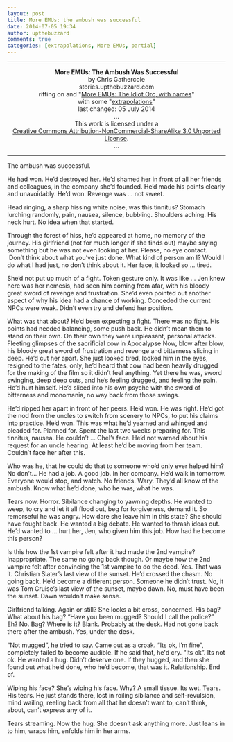 ```yaml
---
layout: post
title: More EMUs: the ambush was successful
date: 2014-07-05 19:34
author: upthebuzzard
comments: true
categories: [extrapolations, More EMUs, partial]
---
```

<hr />

<div style="text-align:center;"><strong>More EMUs: The Ambush Was Successful</strong></div>

<div style="text-align:center;">by Chris Gathercole</div>

<div style="text-align:center;">stories.upthebuzzard.com</div>

<div style="text-align:center;">riffing on and "<a title="More EMUs: The Idiot Orc, with names" href="http://stories.upthebuzzard.com/2014/02/11/more-emus-the-idiot-orc-with-names/">More EMUs: The Idiot Orc, with names</a>"</div>

<div style="text-align:center;">
<div style="text-align:center;">with some "<a title="Extrapolations" href="http://stories.upthebuzzard.com/predicting-the-present/extrapolations/">extrapolations</a>"</div>
</div>

<div style="text-align:center;">last changed: 05 July 2014</div>

<div style="text-align:center;">...</div>

<div style="text-align:center;">This work is licensed under a</div>

<div style="text-align:center;"><a href="http://creativecommons.org/licenses/by-nc-sa/3.0/" rel="license">Creative Commons Attribution-NonCommercial-ShareAlike 3.0 Unported License</a>.</div>

<div style="text-align:center;">...</div>

<hr />

The ambush was successful.

He had won. He’d destroyed her. He’d shamed her in front of all her friends and colleagues, in the company she’d founded. He’d made his points clearly and unavoidably. He’d won. Revenge was … not sweet.

Head ringing, a sharp hissing white noise, was this tinnitus? Stomach lurching randomly, pain, nausea, silence, bubbling. Shoulders aching. His neck hurt. No idea when that started.

Through the forest of hiss, he’d appeared at home, no memory of the journey. His girlfriend (not for much longer if she finds out) maybe saying something but he was not even looking at her. Please, no eye contact.  Don’t think about what you’ve just done. What kind of person am I? Would I do what I had just, no don’t think about it. Her face, it looked so … tired.

<!--more-->She’d not put up much of a fight. Token gesture only. It was like … Jen knew here was her nemesis, had seen him coming from afar, with his bloody great sword of revenge and frustration. She’d even pointed out another aspect of why his idea had a chance of working. Conceded the current NPCs were weak. Didn’t even try and defend her position.

What was that about? He’d been expecting a fight. There was no fight. His points had needed balancing, some push back. He didn’t mean them to stand on their own. On their own they were unpleasant, personal attacks. Fleeting glimpses of the sacrificial cow in Apocalypse Now, blow after blow, his bloody great sword of frustration and revenge and bitterness slicing in deep. He’d cut her apart. She just looked tired, looked him in the eyes, resigned to the fates, only, he’d heard that cow had been heavily drugged for the making of the film so it didn’t feel anything. Yet there he was, sword swinging, deep deep cuts, and he’s feeling drugged, and feeling the pain. He’d hurt himself. He’d sliced into his own psyche with the sword of bitterness and monomania, no way back from those swings.

He’d ripped her apart in front of her peers. He’d won. He was right. He’d got the nod from the uncles to switch from scenery to NPCs, to put his claims into practice. He’d won. This was what he’d yearned and whinged and pleaded for. Planned for. Spent the last two weeks preparing for. This tinnitus, nausea. He couldn’t … Chel’s face. He’d not warned about his request for an uncle hearing. At least he’d be moving from her team. Couldn’t face her after this.

Who was he, that he could do that to someone who’d only ever helped him? No don’t… He had a job. A good job. In her company. He’d walk in tomorrow. Everyone would stop, and watch. No friends. Wary. They’d all know of the ambush. Know what he’d done, who he was, what he was.

Tears now. Horror. Sibilance changing to yawning depths. He wanted to weep, to cry and let it all flood out, beg for forgiveness, demand it. So remorseful he was angry. How dare she leave him in this state? She should have fought back. He wanted a big debate. He wanted to thrash ideas out. He’d wanted to … hurt her, Jen, who given him this job. How had he become this person?

Is this how the 1st vampire felt after it had made the 2nd vampire? Inappropriate. The same no going back though. Or maybe how the 2nd vampire felt after convincing the 1st vampire to do the deed. Yes. That was it. Christian Slater’s last view of the sunset. He’d crossed the chasm. No going back. He’d become a different person. Someone he didn’t trust. No, it was Tom Cruise’s last view of the sunset, maybe dawn. No, must have been the sunset. Dawn wouldn’t make sense.

Girlfriend talking. Again or still? She looks a bit cross, concerned. His bag? What about his bag? “Have you been mugged? Should I call the police?” Eh? No. Bag? Where is it? Blank. Probably at the desk. Had not gone back there after the ambush. Yes, under the desk.

“Not mugged”, he tried to say. Came out as a croak. “Its ok, I’m fine”, completely failed to become audible. If he said that, he'd cry. “Its ok”. Its not ok. He wanted a hug. Didn’t deserve one. If they hugged, and then she found out what he’d done, who he’d become, that was it. Relationship. End of.

Wiping his face? She’s wiping his face. Why? A small tissue. Its wet. Tears. His tears. He just stands there, lost in roiling sibilance and self-revulsion, mind wailing, reeling back from all that he doesn’t want to, can’t think, about, can’t express any of it.

Tears streaming. Now the hug. She doesn’t ask anything more. Just leans in to him, wraps him, enfolds him in her arms.
